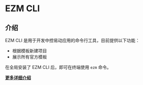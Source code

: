 # EZM CLI
## 介绍
EZM CLI 是用于开发中控易动应用的命令行工具，目前提供以下功能：
- 根据模板新建项目
- 展示所有官方模板

在全局安装了 EZM CLI 后，即可在终端使用 `ezm` 命令。

**[更多详细介绍](https://github.com/team-ezm/ezm-cli#readme)**
